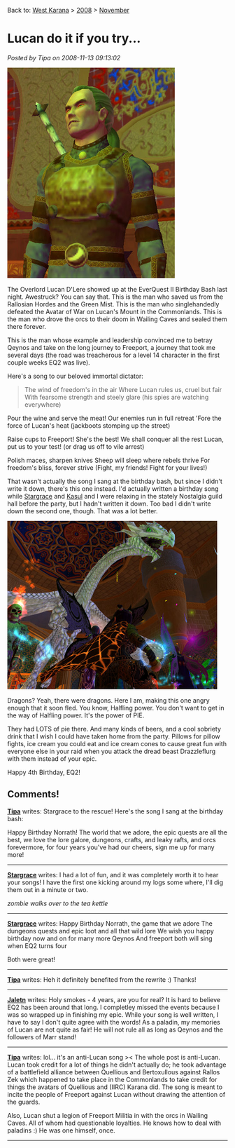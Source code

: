 Back to: [West Karana](/posts/westkarana.md) > [2008](/posts/2008/westkarana.md) > [November](./westkarana.md)
# Lucan do it if you try...

*Posted by Tipa on 2008-11-13 09:13:02*

![](../../../uploads/2008/11/everquest2-2008-11-12-20-20-57-23.jpg "everquest2-2008-11-12-20-20-57-23")

The Overlord Lucan D'Lere showed up at the EverQuest II Birthday Bash last night. Awestruck? You can say that. This is the man who saved us from the Rallosian Hordes and the Green Mist. This is the man who singlehandedly defeated the Avatar of War on Lucan's Mount in the Commonlands. This is the man who drove the orcs to their doom in Wailing Caves and sealed them there forever.

This is the man whose example and leadership convinced me to betray Qeynos and take on the long journey to Freeport, a journey that took me several days (the road was treacherous for a level 14 character in the first couple weeks EQ2 was live).

Here's a song to our beloved immortal dictator:


> The wind of freedom's in the air
Where Lucan rules us, cruel but fair
With fearsome strength and steely glare
(his spies are watching everywhere)

Pour the wine and serve the meat!
Our enemies run in full retreat
'Fore the force of Lucan's heat
(jackboots stomping up the street)

Raise cups to Freeport! She's the best!
We shall conquer all the rest
Lucan, put us to your test!
(or drag us off to vile arrest)

Polish maces, sharpen knives
Sheep will sleep where rebels thrive
For freedom's bliss, forever strive
(Fight, my friends! Fight for your lives!)




That wasn't actually the song I sang at the birthday bash, but since I didn't write it down, there's this one instead. I'd actually written a birthday song while [Stargrace](http://mmoquests.com) and [Kasul](http://shatteredblog.wordpress.com/2008/11/12/happy-4th-birthday-eq2/) and I were relaxing in the stately Nostalgia guild hall before the party, but I hadn't written it down. Too bad I didn't write down the second one, though. That was a lot better.

![](../../../uploads/2008/11/everquest2-2008-11-12-20-28-59-80.jpg "everquest2-2008-11-12-20-28-59-80")

Dragons? Yeah, there were dragons. Here I am, making this one angry enough that it soon fled. You know, Halfling power. You don't want to get in the way of Halfling power. It's the power of PIE.

They had LOTS of pie there. And many kinds of beers, and a cool sobriety drink that I wish I could have taken home from the party. Pillows for pillow fights, ice cream you could eat and ice cream cones to cause great fun with everyone else in your raid when you attack the dread beast Drazzleflurg with them instead of your epic.

Happy 4th Birthday, EQ2!

## Comments!

**[Tipa](https://chasingdings.com)** writes: Stargrace to the rescue! Here's the song I sang at the birthday bash:

Happy Birthday Norrath!
The world that we adore, 
the epic quests are all the best, 
we love the lore galore, 
dungeons, crafts, and leaky rafts, 
and orcs forevermore, 
for four years you've had our cheers, 
sign me up for many more!

---

**[Stargrace](http://www.mmoquests.com)** writes: I had a lot of fun, and it was completely worth it to hear your songs! I have the first one kicking around my logs some where, I'll dig them out in a minute or two. 

*zombie walks over to the tea kettle*

---

**[Stargrace](http://www.mmoquests.com)** writes: Happy Birthday Norrath, the game that we adore
The dungeons quests and epic loot and all that wild lore
We wish you happy birthday now and on for many more
Qeynos And freeport both will sing when EQ2 turns four

Both were great!

---

**[Tipa](https://chasingdings.com)** writes: Heh it definitely benefited from the rewrite :) Thanks!

---

**[Jaletn](http://www.downloadonlygamer.com)** writes: Holy smokes - 4 years, are you for real? It is hard to believe EQ2 has been around that long. I completley missed the events because I was so wrapped up in finishing my epic. While your song is well written, I have to say I don't quite agree with the words! As a paladin, my memories of Lucan are not quite as fair! He will not rule all as long as Qeynos and the followers of Marr stand!

---

**[Tipa](https://chasingdings.com)** writes: lol... it's an anti-Lucan song >< The whole post is anti-Lucan. Lucan took credit for a lot of things he didn't actually do; he took advantage of a battlefield alliance between Quellious and Bertoxullous against Rallos Zek which happened to take place in the Commonlands to take credit for things the avatars of Quellious and (IIRC) Karana did. The song is meant to incite the people of Freeport against Lucan without drawing the attention of the guards.

Also, Lucan shut a legion of Freeport Militia in with the orcs in Wailing Caves. All of whom had questionable loyalties. He knows how to deal with paladins :) He was one himself, once.

---

